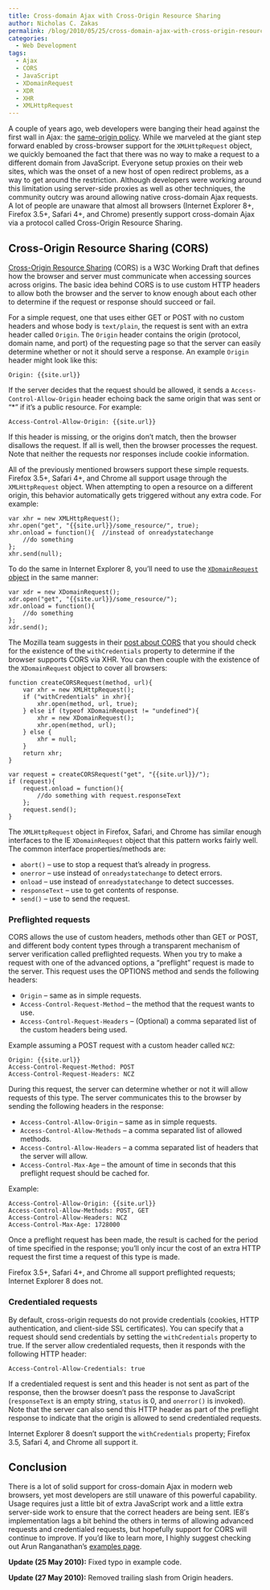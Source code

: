 ```yaml
---
title: Cross-domain Ajax with Cross-Origin Resource Sharing
author: Nicholas C. Zakas
permalink: /blog/2010/05/25/cross-domain-ajax-with-cross-origin-resource-sharing/
categories:
  - Web Development
tags:
  - Ajax
  - CORS
  - JavaScript
  - XDomainRequest
  - XDR
  - XHR
  - XMLHttpRequest
---
```

A couple of years ago, web developers were banging their head against the first wall in Ajax: the [same-origin policy][1]. While we marveled at the giant step forward enabled by cross-browser support for the `XMLHttpRequest` object, we quickly bemoaned the fact that there was no way to make a request to a different domain from JavaScript. Everyone setup proxies on their web sites, which was the onset of a new host of open redirect problems, as a way to get around the restriction. Although developers were working around this limitation using server-side proxies as well as other techniques, the community outcry was around allowing native cross-domain Ajax requests. A lot of people are unaware that almost all browsers (Internet Explorer 8+, Firefox 3.5+, Safari 4+, and Chrome) presently support cross-domain Ajax via a protocol called Cross-Origin Resource Sharing.

## Cross-Origin Resource Sharing (CORS)

[Cross-Origin Resource Sharing][2] (CORS) is a W3C Working Draft that defines how the browser and server must communicate when accessing sources across origins. The basic idea behind CORS is to use custom HTTP headers to allow both the browser and the server to know enough about each other to determine if the request or response should succeed or fail.

For a simple request, one that uses either GET or POST with no custom headers and whose body is `text/plain`, the request is sent with an extra header called `Origin`. The `Origin` header contains the origin (protocol, domain name, and port) of the requesting page so that the server can easily determine whether or not it should serve a response. An example `Origin` header might look like this:

    Origin: {{site.url}}

If the server decides that the request should be allowed, it sends a `Access-Control-Allow-Origin` header echoing back the same origin that was sent or &#8220;*&#8221; if it&#8217;s a public resource. For example:

    Access-Control-Allow-Origin: {{site.url}}

If this header is missing, or the origins don&#8217;t match, then the browser disallows the request. If all is well, then the browser processes the request. Note that neither the requests nor responses include cookie information.

All of the previously mentioned browsers support these simple requests. Firefox 3.5+, Safari 4+, and Chrome all support usage through the `XMLHttpRequest` object. When attempting to open a resource on a different origin, this behavior automatically gets triggered without any extra code. For example:

    var xhr = new XMLHttpRequest();
    xhr.open("get", "{{site.url}}/some_resource/", true);
    xhr.onload = function(){  //instead of onreadystatechange
        //do something
    };
    xhr.send(null);

To do the same in Internet Explorer 8, you&#8217;ll need to use the [`XDomainRequest` object][3] in the same manner:

    var xdr = new XDomainRequest();
    xdr.open("get", "{{site.url}}/some_resource/");
    xdr.onload = function(){
        //do something
    };
    xdr.send();

The Mozilla team suggests in their [post about CORS][4] that you should check for the existence of the `withCredentials` property to determine if the browser supports CORS via XHR. You can then couple with the existence of the `XDomainRequest` object to cover all browsers:

    function createCORSRequest(method, url){
        var xhr = new XMLHttpRequest();
        if ("withCredentials" in xhr){
            xhr.open(method, url, true);
        } else if (typeof XDomainRequest != "undefined"){
            xhr = new XDomainRequest();
            xhr.open(method, url);
        } else {
            xhr = null;
        }
        return xhr;
    }
    
    var request = createCORSRequest("get", "{{site.url}}/");
    if (request){
        request.onload = function(){
            //do something with request.responseText
        };
        request.send();
    }

The `XMLHttpRequest` object in Firefox, Safari, and Chrome has similar enough interfaces to the IE `XDomainRequest` object that this pattern works fairly well. The common interface properties/methods are:

  * `abort()` &#8211; use to stop a request that&#8217;s already in progress.
  * `onerror` &#8211; use instead of `onreadystatechange` to detect errors.
  * `onload` &#8211; use instead of `onreadystatechange` to detect successes.
  * `responseText` &#8211; use to get contents of response.
  * `send()` &#8211; use to send the request.

### Preflighted requests

CORS allows the use of custom headers, methods other than GET or POST, and different body content types through a transparent mechanism of server verification called preflighted requests. When you try to make a request with one of the advanced options, a &#8220;preflight&#8221; request is made to the server. This request uses the OPTIONS method and sends the following headers:

  * `Origin` &#8211; same as in simple requests.
  * `Access-Control-Request-Method` &#8211; the method that the request wants to use.
  * `Access-Control-Request-Headers` &#8211; (Optional) a comma separated list of the custom headers being used.

Example assuming a POST request with a custom header called `NCZ`:

    Origin: {{site.url}}
    Access-Control-Request-Method: POST
    Access-Control-Request-Headers: NCZ

During this request, the server can determine whether or not it will allow requests of this type. The server communicates this to the browser by sending the following headers in the response:

  * `Access-Control-Allow-Origin` &#8211; same as in simple requests.
  * `Access-Control-Allow-Methods` &#8211; a comma separated list of allowed methods.
  * `Access-Control-Allow-Headers` &#8211; a comma separated list of headers that the server will allow.
  * `Access-Control-Max-Age` &#8211; the amount of time in seconds that this preflight request should be cached for.

Example:

    Access-Control-Allow-Origin: {{site.url}}
    Access-Control-Allow-Methods: POST, GET
    Access-Control-Allow-Headers: NCZ
    Access-Control-Max-Age: 1728000

Once a preflight request has been made, the result is cached for the period of time specified in the response; you&#8217;ll only incur the cost of an extra HTTP request the first time a request of this type is made.

Firefox 3.5+, Safari 4+, and Chrome all support preflighted requests; Internet Explorer 8 does not.

### Credentialed requests

By default, cross-origin requests do not provide credentials (cookies, HTTP authentication, and client-side SSL certificates). You can specify that a request should send credentials by setting the `withCredentials` property to true. If the server allow credentialed requests, then it responds with the following HTTP header:

    Access-Control-Allow-Credentials: true

If a credentialed request is sent and this header is not sent as part of the response, then the browser doesn&#8217;t pass the response to JavaScript (`responseText` is an empty string, `status` is 0, and `onerror()` is invoked). Note that the server can also send this HTTP header as part of the preflight response to indicate that the origin is allowed to send credentialed requests.

Internet Explorer 8 doesn&#8217;t support the `withCredentials` property; Firefox 3.5, Safari 4, and Chrome all support it.

## Conclusion

There is a lot of solid support for cross-domain Ajax in modern web browsers, yet most developers are still unaware of this powerful capability. Usage requires just a little bit of extra JavaScript work and a little extra server-side work to ensure that the correct headers are being sent. IE8&#8242;s implementation lags a bit behind the others in terms of allowing advanced requests and credentialed requests, but hopefully support for CORS will continue to improve. If you&#8217;d like to learn more, I highly suggest checking out Arun Ranganathan&#8217;s [examples page][5].

**Update (25 May 2010):** Fixed typo in example code.

**Update (27 May 2010):** Removed trailing slash from Origin headers.

 [1]: https://developer.mozilla.org/en/Same_origin_policy_for_JavaScript
 [2]: http://www.w3.org/TR/access-control/
 [3]: http://msdn.microsoft.com/en-us/library/cc288060%28VS.85%29.aspx
 [4]: http://hacks.mozilla.org/2009/07/cross-site-xmlhttprequest-with-cors/
 [5]: http://arunranga.com/examples/access-control/
